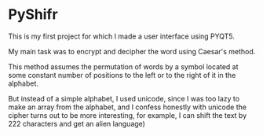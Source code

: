 # PyShifr

This is my first project for which I made a user interface using PYQT5. 

My main task was to encrypt and decipher the word using Caesar's method.

This method assumes the permutation of words by a symbol located at some constant number of positions to the left or to the right of it in the alphabet.

But instead of a simple alphabet, I used unicode, since I was too lazy to make an array from the alphabet, and I confess honestly with unicode the cipher turns out to be more interesting, for example, I can shift the text by 222 characters and get an alien language)
